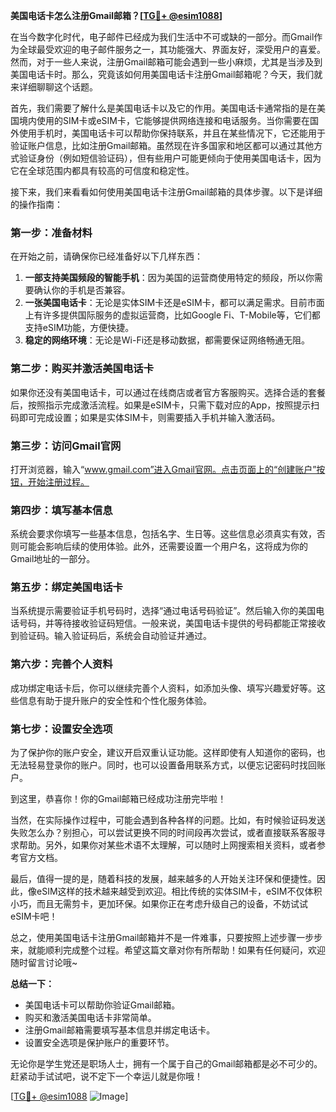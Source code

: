 **美国电话卡怎么注册Gmail邮箱？[[TG💪+ @esim1088](https://t.me/s/esim1088)]**

在当今数字化时代，电子邮件已经成为我们生活中不可或缺的一部分。而Gmail作为全球最受欢迎的电子邮件服务之一，其功能强大、界面友好，深受用户的喜爱。然而，对于一些人来说，注册Gmail邮箱可能会遇到一些小麻烦，尤其是当涉及到美国电话卡时。那么，究竟该如何用美国电话卡注册Gmail邮箱呢？今天，我们就来详细聊聊这个话题。

首先，我们需要了解什么是美国电话卡以及它的作用。美国电话卡通常指的是在美国境内使用的SIM卡或eSIM卡，它能够提供网络连接和电话服务。当你需要在国外使用手机时，美国电话卡可以帮助你保持联系，并且在某些情况下，它还能用于验证账户信息，比如注册Gmail邮箱。虽然现在许多国家和地区都可以通过其他方式验证身份（例如短信验证码），但有些用户可能更倾向于使用美国电话卡，因为它在全球范围内都具有较高的可信度和稳定性。

接下来，我们来看看如何使用美国电话卡注册Gmail邮箱的具体步骤。以下是详细的操作指南：

### 第一步：准备材料

在开始之前，请确保你已经准备好以下几样东西：
1. **一部支持美国频段的智能手机**：因为美国的运营商使用特定的频段，所以你需要确认你的手机是否兼容。
2. **一张美国电话卡**：无论是实体SIM卡还是eSIM卡，都可以满足需求。目前市面上有许多提供国际服务的虚拟运营商，比如Google Fi、T-Mobile等，它们都支持eSIM功能，方便快捷。
3. **稳定的网络环境**：无论是Wi-Fi还是移动数据，都需要保证网络畅通无阻。

### 第二步：购买并激活美国电话卡

如果你还没有美国电话卡，可以通过在线商店或者官方客服购买。选择合适的套餐后，按照指示完成激活流程。如果是eSIM卡，只需下载对应的App，按照提示扫码即可完成设置；如果是实体SIM卡，则需要插入手机并输入激活码。

### 第三步：访问Gmail官网

打开浏览器，输入“www.gmail.com”进入Gmail官网。点击页面上的“创建账户”按钮，开始注册过程。

### 第四步：填写基本信息

系统会要求你填写一些基本信息，包括名字、生日等。这些信息必须真实有效，否则可能会影响后续的使用体验。此外，还需要设置一个用户名，这将成为你的Gmail地址的一部分。

### 第五步：绑定美国电话卡

当系统提示需要验证手机号码时，选择“通过电话号码验证”。然后输入你的美国电话号码，并等待接收验证码短信。一般来说，美国电话卡提供的号码都能正常接收到验证码。输入验证码后，系统会自动验证并通过。

### 第六步：完善个人资料

成功绑定电话卡后，你可以继续完善个人资料，如添加头像、填写兴趣爱好等。这些信息有助于提升账户的安全性和个性化服务体验。

### 第七步：设置安全选项

为了保护你的账户安全，建议开启双重认证功能。这样即使有人知道你的密码，也无法轻易登录你的账户。同时，也可以设置备用联系方式，以便忘记密码时找回账户。

到这里，恭喜你！你的Gmail邮箱已经成功注册完毕啦！

当然，在实际操作过程中，可能会遇到各种各样的问题。比如，有时候验证码发送失败怎么办？别担心，可以尝试更换不同的时间段再次尝试，或者直接联系客服寻求帮助。另外，如果你对某些术语不太理解，可以随时上网搜索相关资料，或者参考官方文档。

最后，值得一提的是，随着科技的发展，越来越多的人开始关注环保和便捷性。因此，像eSIM这样的技术越来越受到欢迎。相比传统的实体SIM卡，eSIM不仅体积小巧，而且无需剪卡，更加环保。如果你正在考虑升级自己的设备，不妨试试eSIM卡吧！

总之，使用美国电话卡注册Gmail邮箱并不是一件难事，只要按照上述步骤一步步来，就能顺利完成整个过程。希望这篇文章对你有所帮助！如果有任何疑问，欢迎随时留言讨论哦~

**总结一下：**
- 美国电话卡可以帮助你验证Gmail邮箱。
- 购买和激活美国电话卡非常简单。
- 注册Gmail邮箱需要填写基本信息并绑定电话卡。
- 设置安全选项是保护账户的重要环节。

无论你是学生党还是职场人士，拥有一个属于自己的Gmail邮箱都是必不可少的。赶紧动手试试吧，说不定下一个幸运儿就是你哦！

[[TG💪+ @esim1088](https://t.me/s/esim1088) ![Image](https://i.postimg.cc/4NQfJmqS/Snipaste-2025-05-13-00-14-12.png)]